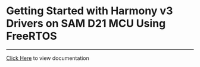 # Getting Started with Harmony v3 Drivers on SAM D21 MCU Using FreeRTOS

-----

[Click Here](https://onlinedocs.microchip.com/v2/keyword-lookup?keyword=SAM_D21_XPRO_GETTING_STARTED_FREERTOS&redirect=true) to view documentation
